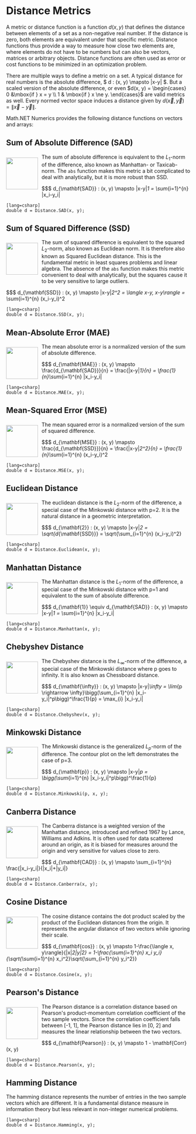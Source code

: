 Distance Metrics
================

A metric or distance function is a function $d(x,y)$ that defines the distance
between elements of a set as a non-negative real number. If the distance is zero, both elements are equivalent
under that specific metric. Distance functions thus provide a way to measure how close two elements are, where elements
do not have to be numbers but can also be vectors, matrices or arbitrary objects. Distance functions are often used
as error or cost functions to be minimized in an optimization problem.

There are multiple ways to define a metric on a set. A typical distance for real numbers is the absolute difference,
$ d : (x, y) \mapsto |x-y| $. But a scaled version of the absolute difference, or even $d(x, y) = \begin{cases} 0 &\mbox{if } x = y \\ 1 & \mbox{if } x \ne y. \end{cases}$
are valid metrics as well. Every normed vector space induces a distance given by $d(\vec x, \vec y) = \|\vec x - \vec y\|$.

Math.NET Numerics provides the following distance functions on vectors and arrays:


Sum of Absolute Difference (SAD)
--------------------------------

<img src="img/DistanceSAD.png" style="width:87px; height:87px; float:left; margin:10px 10px 10px 0;" />

The sum of absolute difference is equivalent to the $L_1$-norm of the difference, also known as Manhattan- or Taxicab-norm.
The `abs` function makes this metric a bit complicated to deal with analytically, but it is more robust than SSD.

$$$
d_{\mathbf{SAD}} : (x, y) \mapsto \|x-y\|_1 = \sum_{i=1}^{n} |x_i-y_i|

    [lang=csharp]
    double d = Distance.SAD(x, y);


Sum of Squared Difference (SSD)
-------------------------------

<img src="img/DistanceSSD.png" style="width:87px; height:87px; float:left; margin:10px 10px 10px 0;" />

The sum of squared difference is equivalent to the squared $L_2$-norm, also known as Euclidean norm.
It is therefore also known as Squared Euclidean distance.
This is the fundamental metric in least squares problems and linear algebra. The absence of the `abs`
function makes this metric convenient to deal with analytically, but the squares cause it to be very
sensitive to large outliers.

$$$
d_{\mathbf{SSD}} : (x, y) \mapsto \|x-y\|_2^2 = \langle x-y, x-y\rangle = \sum_{i=1}^{n} (x_i-y_i)^2

    [lang=csharp]
    double d = Distance.SSD(x, y);


Mean-Absolute Error (MAE)
-------------------------

<img src="img/DistanceMAE.png" style="width:87px; height:87px; float:left; margin:10px 10px 10px 0;" />

The mean absolute error is a normalized version of the sum of absolute difference.

$$$
d_{\mathbf{MAE}} : (x, y) \mapsto \frac{d_{\mathbf{SAD}}}{n} = \frac{\|x-y\|_1}{n} = \frac{1}{n}\sum_{i=1}^{n} |x_i-y_i|

    [lang=csharp]
    double d = Distance.MAE(x, y);


Mean-Squared Error (MSE)
------------------------

<img src="img/DistanceMSE.png" style="width:87px; height:87px; float:left; margin:10px 10px 10px 0;" />

The mean squared error is a normalized version of the sum of squared difference.

$$$
d_{\mathbf{MSE}} : (x, y) \mapsto \frac{d_{\mathbf{SSD}}}{n} = \frac{\|x-y\|_2^2}{n} = \frac{1}{n}\sum_{i=1}^{n} (x_i-y_i)^2

    [lang=csharp]
    double d = Distance.MSE(x, y);


Euclidean Distance
------------------

<img src="img/DistanceEuclidean.png" style="width:87px; height:87px; float:left; margin:10px 10px 10px 0;" />

The euclidean distance is the $L_2$-norm of the difference, a special case of the Minkowski distance with p=2.
It is the natural distance in a geometric interpretation.

$$$
d_{\mathbf{2}} : (x, y) \mapsto \|x-y\|_2 = \sqrt{d_{\mathbf{SSD}}} = \sqrt{\sum_{i=1}^{n} (x_i-y_i)^2}

    [lang=csharp]
    double d = Distance.Euclidean(x, y);


Manhattan Distance
------------------

<img src="img/DistanceManhattan.png" style="width:87px; height:87px; float:left; margin:10px 10px 10px 0;" />

The Manhattan distance is the $L_1$-norm of the difference, a special case of the Minkowski distance with p=1
and equivalent to the sum of absolute difference.

$$$
d_{\mathbf{1}} \equiv d_{\mathbf{SAD}} : (x, y) \mapsto \|x-y\|_1 = \sum_{i=1}^{n} |x_i-y_i|

    [lang=csharp]
    double d = Distance.Manhattan(x, y);


Chebyshev Distance
------------------

<img src="img/DistanceChebyshev.png" style="width:87px; height:87px; float:left; margin:10px 10px 10px 0;" />

The Chebyshev distance is the $L_\infty$-norm of the difference, a special case of the Minkowski distance
where p goes to infinity. It is also known as Chessboard distance. 

$$$
d_{\mathbf{\infty}} : (x, y) \mapsto \|x-y\|_\infty = \lim_{p \rightarrow \infty}\bigg(\sum_{i=1}^{n} |x_i-y_i|^p\bigg)^\frac{1}{p} = \max_{i} |x_i-y_i|

    [lang=csharp]
    double d = Distance.Chebyshev(x, y);


Minkowski Distance
------------------

<img src="img/DistanceMinkowski3.png" style="width:87px; height:87px; float:left; margin:10px 10px 10px 0;" />

The Minkowski distance is the generalized $L_p$-norm of the difference.
The contour plot on the left demonstrates the case of p=3.

$$$
d_{\mathbf{p}} : (x, y) \mapsto \|x-y\|_p = \bigg(\sum_{i=1}^{n} |x_i-y_i|^p\bigg)^\frac{1}{p}

    [lang=csharp]
    double d = Distance.Minkowski(p, x, y);


Canberra Distance
-----------------

<img src="img/DistanceCanberra.png" style="width:87px; height:87px; float:left; margin:10px 10px 10px 0;" />

The Canberra distance is a weighted version of the Manhattan distance, introduced and refined 1967 by Lance, Williams and Adkins.
It is often used for data scattered around an origin, as it is biased for measures around the origin and very sensitive for values close to zero.

$$$
d_{\mathbf{CAD}} : (x, y) \mapsto \sum_{i=1}^{n} \frac{|x_i-y_i|}{|x_i|+|y_i|}

    [lang=csharp]
    double d = Distance.Canberra(x, y);


Cosine Distance
---------------

<img src="img/DistanceCosine.png" style="width:87px; height:87px; float:left; margin:10px 10px 10px 0;" />

The cosine distance contains the dot product scaled by the product of the Euclidean distances from the origin.
It represents the angular distance of two vectors while ignoring their scale.

$$$
d_{\mathbf{cos}} : (x, y) \mapsto 1-\frac{\langle x, y\rangle}{\|x\|_2\|y\|_2} = 1-\frac{\sum_{i=1}^{n} x_i y_i}{\sqrt{\sum_{i=1}^{n} x_i^2}\sqrt{\sum_{i=1}^{n} y_i^2}}

    [lang=csharp]
    double d = Distance.Cosine(x, y);


Pearson's Distance
------------------

<img src="img/DistancePearson.png" style="width:87px; height:87px; float:left; margin:10px 10px 10px 0;" />

The Pearson distance is a correlation distance based on Pearson's product-momentum correlation coefficient
of the two sample vectors. Since the correlation coefficient falls between [-1, 1], the Pearson distance
lies in [0, 2] and measures the linear relationship between the two vectors.

$$$
d_{\mathbf{Pearson}} : (x, y) \mapsto 1 - \mathbf{Corr}(x, y)

    [lang=csharp]
    double d = Distance.Pearson(x, y);


Hamming Distance
----------------

The hamming distance represents the number of entries in the two sample vectors which are different.
It is a fundamental distance measure in information theory but less relevant in non-integer numerical problems.

    [lang=csharp]
    double d = Distance.Hamming(x, y);
